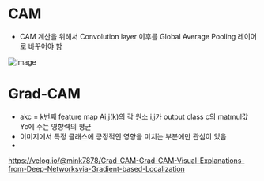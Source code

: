 
# CAM
- CAM 계산을 위해서 Convolution layer 이후를 Global Average Pooling 레이어로 바꾸어야 함


![image](https://user-images.githubusercontent.com/15938354/217483275-6ff67042-0d12-4207-88ca-2457465049d2.png)



# Grad-CAM
- akc = k번째 feature map Ai,j(k)의 각 원소 i,j가 output class c의 matmul값 Yc에 주는 영향력의 평균
- 이미지에서 특정 클래스에 긍정적인 영향을 미치는 부분에만 관심이 있음
- 

https://velog.io/@mink7878/Grad-CAM-Grad-CAM-Visual-Explanations-from-Deep-Networksvia-Gradient-based-Localization
